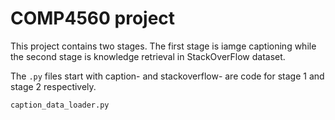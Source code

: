 # COMP4560 project 

This project contains two stages. The first stage is iamge captioning while the 
second stage is knowledge retrieval in StackOverFlow dataset.  

The `.py` files start with caption- and stackoverflow- are code for stage 1 and 
stage 2 respectively.

`caption_data_loader.py`